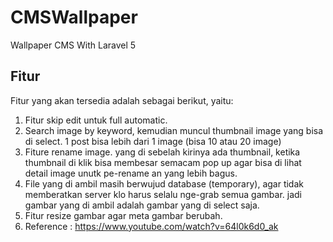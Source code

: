 # CMSWallpaper
Wallpaper CMS With Laravel 5

## Fitur
Fitur yang akan tersedia adalah sebagai berikut, yaitu:
1. Fitur skip edit untuk full automatic. 
2. Search image by keyword, kemudian muncul thumbnail image yang bisa di select. 1 post bisa lebih dari 1 image (bisa 10 atau 20 image)
3. Fiture rename image. yang di sebelah kirinya ada thumbnail, ketika thumbnail di klik bisa membesar semacam pop up agar bisa di lihat detail image unutk pe-rename an yang lebih bagus.
4. File yang di ambil masih berwujud database (temporary), agar tidak memberatkan server klo harus selalu nge-grab semua gambar. jadi gambar yang di ambil adalah gambar yang di select saja. 
5. Fitur resize gambar agar meta gambar berubah.
6. Reference : https://www.youtube.com/watch?v=64l0k6d0_ak
